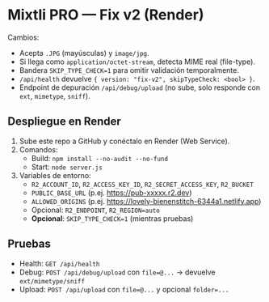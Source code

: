 
Mixtli PRO — Fix v2 (Render)
=============================

Cambios:
- Acepta `.JPG` (mayúsculas) y `image/jpg`.
- Si llega como `application/octet-stream`, detecta MIME real (file-type).
- Bandera `SKIP_TYPE_CHECK=1` para omitir validación temporalmente.
- `/api/health` devuelve `{ version: "fix-v2", skipTypeCheck: <bool> }`.
- Endpoint de depuración `/api/debug/upload` (no sube, solo responde con `ext`, `mimetype`, `sniff`).

Despliegue en Render
--------------------
1) Sube este repo a GitHub y conéctalo en Render (Web Service).
2) Comandos:
   - Build: `npm install --no-audit --no-fund`
   - Start: `node server.js`
3) Variables de entorno:
   - `R2_ACCOUNT_ID`, `R2_ACCESS_KEY_ID`, `R2_SECRET_ACCESS_KEY`, `R2_BUCKET`
   - `PUBLIC_BASE_URL` (p.ej. https://pub-xxxxx.r2.dev)
   - `ALLOWED_ORIGINS` (p.ej. https://lovely-bienenstitch-6344a1.netlify.app)
   - Opcional: `R2_ENDPOINT`, `R2_REGION=auto`
   - **Opcional**: `SKIP_TYPE_CHECK=1` (mientras pruebas)

Pruebas
-------
- Health: `GET /api/health`
- Debug:  `POST /api/debug/upload` con `file=@...` → devuelve `ext/mimetype/sniff`
- Upload: `POST /api/upload` con `file=@...` y opcional `folder=...`
